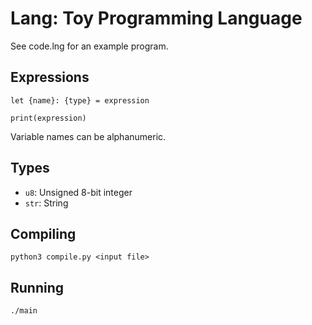 # Lang: Toy Programming Language
See code.lng for an example program.

## Expressions
`let {name}: {type} = expression`

`print(expression)`

Variable names can be alphanumeric.

## Types
- `u8`: Unsigned 8-bit integer
- `str`: String

## Compiling
`python3 compile.py <input file>`

## Running
`./main`
